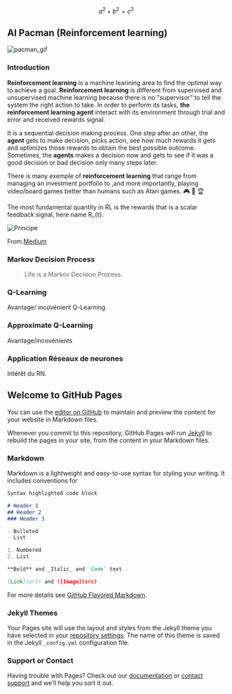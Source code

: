 
$$a^2 + b^2 = c^2$$


## AI Pacman (Reinforcement learning)

![pacman_gif](http://ai.berkeley.edu/images/pacman_game.gif)

### Introduction

**Reinforcement learning** is a machine learining area to find the optimal way to achieve a goal. 
**Reinforcement learning** is different from supervised and unsupervised machine learning because there is no "supervisor" to tell the system the right action to take. In order to perform its tasks, **the reinforcement learning agent** interact with its environment through trial and error and received rewards signal.

It is a sequential decision making process. One step after an other, the **agent** gets to make decision, picks action, see how much rewards it gets and optimizes those rewards to obtain the best possible outcome. Sometimes, the **agents** makes a decision now and gets to see if it was a good decision or bad decision only many steps later. 

There is many exemple of **reinforcement learning** that range from managing an investment portfolio to ,and more importantly, playing video/board games better than humans such as Atari games. :video_game: :space_invader: :trophy:

The most fundamental quantity in RL is the rewards that is a scalar feedback signal, here name R_{t}.

![Principe](https://cdn-images-1.medium.com/max/1600/1*Z2yMvuQ1-t5Ol1ac_W4dOQ.png "Principe")

From [Medium](https://medium.com/@m.alzantot/deep-reinforcement-learning-demystified-episode-0-2198c05a6124/)

### Markov Decision Process

>Life is a Markov Decision Process.

### Q-Learning

Avantage/ incovénient Q-Learning

### Approximate Q-Learning

Avantage/incovénients

### Application Réseaux de neurones

Intérêt du RN.


## Welcome to GitHub Pages

You can use the [editor on GitHub](https://github.com/MevaeR/MevaeR.github.io/edit/master/README.md) to maintain and preview the content for your website in Markdown files.

Whenever you commit to this repository, GitHub Pages will run [Jekyll](https://jekyllrb.com/) to rebuild the pages in your site, from the content in your Markdown files.

### Markdown

Markdown is a lightweight and easy-to-use syntax for styling your writing. It includes conventions for

```markdown
Syntax highlighted code block

# Header 1
## Header 2
### Header 3

- Bulleted
- List

1. Numbered
2. List

**Bold** and _Italic_ and `Code` text

[Link](url) and ![Image](src)
```

For more details see [GitHub Flavored Markdown](https://guides.github.com/features/mastering-markdown/).

### Jekyll Themes

Your Pages site will use the layout and styles from the Jekyll theme you have selected in your [repository settings](https://github.com/MevaeR/MevaeR.github.io/settings). The name of this theme is saved in the Jekyll `_config.yml` configuration file.

### Support or Contact

Having trouble with Pages? Check out our [documentation](https://help.github.com/categories/github-pages-basics/) or [contact support](https://github.com/contact) and we’ll help you sort it out.
